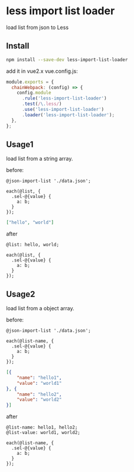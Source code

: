 # less import list loader

load list from json to Less

## Install

```bash
npm install --save-dev less-import-list-loader
```

add it in vue2.x vue.config.js:

```js
module.exports = {
  chainWebpack: (config) => {
    config.module
      .rule('less-import-list-loader')
      .test(/\.less/)
      .use('less-import-list-loader')
      .loader('less-import-list-loader');
  },
};
```

## Usage1

load list from a string array.

before:

```less
@json-import-list './data.json';

each(@list, {
  .sel-@{value} {
    a: b;
  }
});
```

```json
["hello", "world"]
```

after

```less
@list: hello, world;

each(@list, {
  .sel-@{value} {
    a: b;
  }
});
```

## Usage2

load list from a object array.

before:

```less
@json-import-list './data.json';

each(@list-name, {
  .sel-@{value} {
    a: b;
  }
});
```

```json
[{
    "name": "hello1",
    "value": "world1"
}, {
    "name": "hello2",
    "value": "world2"
}]
```

after

```less
@list-name: hello1, hello2;
@list-value: world1, world2;

each(@list-name, {
  .sel-@{value} {
    a: b;
  }
});
```
